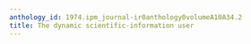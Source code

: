 ```yaml
---
anthology_id: 1974.ipm_journal-ir0anthology0volumeA10A34.2
title: The dynamic scientific-information user
---
```

